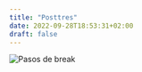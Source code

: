 ```yaml
---
title: "Posttres"
date: 2022-09-28T18:53:31+02:00
draft: false
---
```

![Pasos de break](https://as2.ftcdn.net/v2/jpg/02/43/78/19/500_F_243781921_Eeb4JGHYicFDhu8MuP9wZyJSuNcWv8P0.jpg)
